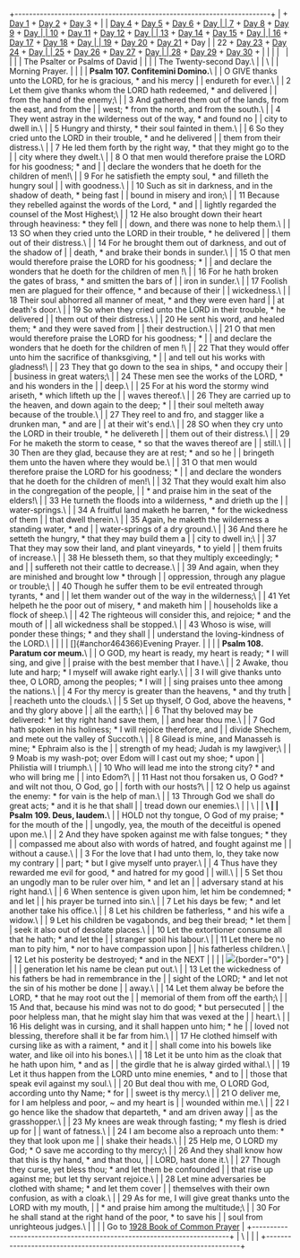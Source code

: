 +-----------------------------------------------------------------------+
| \+ [Day 1](Day1.html) + [Day 2](Day2.html) + [Day 3](Day3.html) +     |
| [Day 4](Day4.html) + [Day 5](Day5.html) + [Day 6](Day6.html) + [Day   |
| 7](Day7.html) + [Day 8](Day8.html) + [Day 9](Day9.html) + [Day        |
| 10](Day10.html) + [Day 11](Day11.html) + [Day 12](Day12.html) + [Day  |
| 13](Day13.html) + [Day 14](Day14.html) + [Day 15](Day15.html) + [Day  |
| 16](Day16.html) + [Day 17](Day17.html) + [Day 18](Day18.html) + [Day  |
| 19](Day19.html) + [Day 20](Day20.html) + [Day 21](Day21.html) + Day   |
| 22 + [Day 23](Day23.html) + [Day 24](Day24.html) + [Day               |
| 25](Day25.html) + [Day 26](Day26.html) + [Day 27](Day27.html) + [Day  |
| 28](Day28.html) + [Day 29](Day29.html) + [Day 30](Day30.html) +       |
|                                                                       |
|                                                                       |
|                                                                       |
| The Psalter or Psalms of David                                        |
|                                                                       |
| The Twenty-second Day.\                                               |
| \                                                                     |
| Morning Prayer.                                                       |
|                                                                       |
| **Psalm 107. Confitemini Domino.**\                                   |
| O GIVE thanks unto the LORD, for he is gracious, \* and his mercy     |
| endureth for ever.\                                                   |
| 2 Let them give thanks whom the LORD hath redeemed, \* and delivered  |
| from the hand of the enemy;\                                          |
| 3 And gathered them out of the lands, from the east, and from the     |
| west; \* from the north, and from the south.\                         |
| 4 They went astray in the wilderness out of the way, \* and found no  |
| city to dwell in.\                                                    |
| 5 Hungry and thirsty, \* their soul fainted in them.\                 |
| 6 So they cried unto the LORD in their trouble, \* and he delivered   |
| them from their distress.\                                            |
| 7 He led them forth by the right way, \* that they might go to the    |
| city where they dwelt.\                                               |
| 8 O that men would therefore praise the LORD for his goodness; \* and |
| declare the wonders that he doeth for the children of men!\           |
| 9 For he satisfieth the empty soul, \* and filleth the hungry soul    |
| with goodness.\                                                       |
| 10 Such as sit in darkness, and in the shadow of death, \* being fast |
| bound in misery and iron;\                                            |
| 11 Because they rebelled against the words of the Lord, \* and        |
| lightly regarded the counsel of the Most Highest;\                    |
| 12 He also brought down their heart through heaviness: \* they fell   |
| down, and there was none to help them.\                               |
| 13 SO when they cried unto the LORD in their trouble, \* he delivered |
| them out of their distress.\                                          |
| 14 For he brought them out of darkness, and out of the shadow of      |
| death, \* and brake their bonds in sunder.\                           |
| 15 O that men would therefore praise the LORD for his goodness; \*    |
| and declare the wonders that he doeth for the children of men !\      |
| 16 For he hath broken the gates of brass, \* and smitten the bars of  |
| iron in sunder.\                                                      |
| 17 Foolish men are plagued for their offence, \* and because of their |
| wickedness.\                                                          |
| 18 Their soul abhorred all manner of meat, \* and they were even hard |
| at death\'s door.\                                                    |
| 19 So when they cried unto the LORD in their trouble, \* he delivered |
| them out of their distress.\                                          |
| 20 He sent his word, and healed them; \* and they were saved from     |
| their destruction.\                                                   |
| 21 O that men would therefore praise the LORD for his goodness; \*    |
| and declare the wonders that he doeth for the children of men !\      |
| 22 That they would offer unto him the sacrifice of thanksgiving, \*   |
| and tell out his works with gladness!\                                |
| 23 They that go down to the sea in ships, \* and occupy their         |
| business in great waters;\                                            |
| 24 These men see the works of the LORD, \* and his wonders in the     |
| deep.\                                                                |
| 25 For at his word the stormy wind ariseth, \* which lifteth up the   |
| waves thereof.\                                                       |
| 26 They are carried up to the heaven, and down again to the deep; \*  |
| their soul melteth away because of the trouble.\                      |
| 27 They reel to and fro, and stagger like a drunken man, \* and are   |
| at their wit\'s end.\                                                 |
| 28 SO when they cry unto the LORD in their trouble, \* he delivereth  |
| them out of their distress.\                                          |
| 29 For he maketh the storm to cease, \* so that the waves thereof are |
| still.\                                                               |
| 30 Then are they glad, because they are at rest; \* and so he         |
| bringeth them unto the haven where they would be.\                    |
| 31 O that men would therefore praise the LORD for his goodness; \*    |
| and declare the wonders that he doeth for the children of men!\       |
| 32 That they would exalt him also in the congregation of the people,  |
| \* and praise him in the seat of the elders!\                         |
| 33 He turneth the floods into a wilderness, \* and drieth up the      |
| water-springs.\                                                       |
| 34 A fruitful land maketh he barren, \* for the wickedness of them    |
| that dwell therein.\                                                  |
| 35 Again, he maketh the wilderness a standing water, \* and           |
| water-springs of a dry ground.\                                       |
| 36 And there he setteth the hungry, \* that they may build them a     |
| city to dwell in;\                                                    |
| 37 That they may sow their land, and plant vineyards, \* to yield     |
| them fruits of increase.\                                             |
| 38 He blesseth them, so that they multiply exceedingly; \* and        |
| suffereth not their cattle to decrease.\                              |
| 39 And again, when they are minished and brought low \* through       |
| oppression, through any plague or trouble;\                           |
| 40 Though he suffer them to be evil entreated through tyrants, \* and |
| let them wander out of the way in the wilderness;\                    |
| 41 Yet helpeth he the poor out of misery, \* and maketh him           |
| households like a flock of sheep.\                                    |
| 42 The righteous will consider this, and rejoice; \* and the mouth of |
| all wickedness shall be stopped.\                                     |
| 43 Whoso is wise, will ponder these things; \* and they shall         |
| understand the loving-kindness of the LORD.\                          |
|                                                                       |
| []{#anchor464366}Evening Prayer.                                      |
|                                                                       |
| **Psalm 108. Paratum cor meum.**\                                     |
| O GOD, my heart is ready, my heart is ready; \* I will sing, and give |
| praise with the best member that I have.\                             |
| 2 Awake, thou lute and harp; \* I myself will awake right early.\     |
| 3 I will give thanks unto thee, O LORD, among the peoples; \* I will  |
| sing praises unto thee among the nations.\                            |
| 4 For thy mercy is greater than the heavens, \* and thy truth         |
| reacheth unto the clouds.\                                            |
| 5 Set up thyself, O God, above the heavens, \* and thy glory above    |
| all the earth;\                                                       |
| 6 That thy beloved may be delivered: \* let thy right hand save them, |
| and hear thou me.\                                                    |
| 7 God hath spoken in his holiness; \* I will rejoice therefore, and   |
| divide Shechem, and mete out the valley of Succoth.\                  |
| 8 Gilead is mine, and Manasseh is mine; \* Ephraim also is the        |
| strength of my head; Judah is my lawgiver;\                           |
| 9 Moab is my wash-pot; over Edom will I cast out my shoe; \* upon     |
| Philistia will I triumph.\                                            |
| 10 Who will lead me into the strong city? \* and who will bring me    |
| into Edom?\                                                           |
| 11 Hast not thou forsaken us, O God? \* and wilt not thou, O God, go  |
| forth with our hosts?\                                                |
| 12 O help us against the enemy: \* for vain is the help of man.\      |
| 13 Through God we shall do great acts; \* and it is he that shall     |
| tread down our enemies.\                                              |
| \                                                                     |
| **\                                                                   |
| Psalm 109. Deus, laudem.**\                                           |
| HOLD not thy tongue, O God of my praise; \* for the mouth of the      |
| ungodly, yea, the mouth of the deceitful is opened upon me.\          |
| 2 And they have spoken against me with false tongues; \* they         |
| compassed me about also with words of hatred, and fought against me   |
| without a cause.\                                                     |
| 3 For the love that I had unto them, lo, they take now my contrary    |
| part; \* but I give myself unto prayer.\                              |
| 4 Thus have they rewarded me evil for good, \* and hatred for my good |
| will.\                                                                |
| 5 Set thou an ungodly man to be ruler over him, \* and let an         |
| adversary stand at his right hand.\                                   |
| 6 When sentence is given upon him, let him be condemned; \* and let   |
| his prayer be turned into sin.\                                       |
| 7 Let his days be few; \* and let another take his office.\           |
| 8 Let his children be fatherless, \* and his wife a widow.\           |
| 9 Let his children be vagabonds, and beg their bread; \* let them     |
| seek it also out of desolate places.\                                 |
| 10 Let the extortioner consume all that he hath; \* and let the       |
| stranger spoil his labour.\                                           |
| 11 Let there be no man to pity him, \* nor to have compassion upon    |
| his fatherless children.\                                             |
| 12 Let his posterity be destroyed; \* and in the NEXT                 |
|                                                                       |
| ![](http://stats.superstats.com/b/ss/DAVIDMCMANNES/1){border="0"}     |
|                                                                       |
| generation let his name be clean put out.\                            |
| 13 Let the wickedness of his fathers be had in remembrance in the     |
| sight of the LORD; \* and let not the sin of his mother be done       |
| away.\                                                                |
| 14 Let them alway be before the LORD, \* that he may root out the     |
| memorial of them from off the earth;\                                 |
| 15 And that, because his mind was not to do good; \* but persecuted   |
| the poor helpless man, that he might slay him that was vexed at the   |
| heart.\                                                               |
| 16 His delight was in cursing, and it shall happen unto him; \* he    |
| loved not blessing, therefore shall it be far from him.\              |
| 17 He clothed himself with cursing like as with a raiment, \* and it  |
| shall come into his bowels like water, and like oil into his bones.\  |
| 18 Let it be unto him as the cloak that he hath upon him, \* and as   |
| the girdle that he is alway girded withal.\                           |
| 19 Let it thus happen from the LORD unto mine enemies, \* and to      |
| those that speak evil against my soul.\                               |
| 20 But deal thou with me, O LORD God, according unto thy Name; \* for |
| sweet is thy mercy.\                                                  |
| 21 O deliver me, for I am helpless and poor, \~ and my heart is       |
| wounded within me.\                                                   |
| 22 I go hence like the shadow that departeth, \* and am driven away   |
| as the grasshopper.\                                                  |
| 23 My knees are weak through fasting; \* my flesh is dried up for     |
| want of fatness.\                                                     |
| 24 I am become also a reproach unto them: \* they that look upon me   |
| shake their heads.\                                                   |
| 25 Help me, O LORD my God; \* O save me according to thy mercy;\      |
| 26 And they shall know how that this is thy hand, \* and that thou,   |
| LORD, hast done it.\                                                  |
| 27 Though they curse, yet bless thou; \* and let them be confounded   |
| that rise up against me; but let thy servant rejoice.\                |
| 28 Let mine adversaries be clothed with shame; \* and let them cover  |
| themselves with their own confusion, as with a cloak.\                |
| 29 As for me, I will give great thanks unto the LORD with my mouth,   |
| \* and praise him among the multitude;\                               |
| 30 For he shall stand at the right hand of the poor, \* to save his   |
| soul from unrighteous judges.\                                        |
|                                                                       |
| Go to [1928 Book of Common Prayer](../index.html)                     |
+-----------------------------------------------------------------------+
| \                                                                     |
| [](http://www.episcopalnet.org/DBS/DOR.html)                          |
+-----------------------------------------------------------------------+
